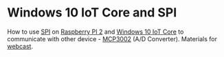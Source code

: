 # Windows 10 IoT Core and SPI

How to use [SPI](https://en.wikipedia.org/wiki/Serial_Peripheral_Interface_Bus) on [Raspberry PI 2](https://www.raspberrypi.org/products/raspberry-pi-2-model-b/) and [Windows 10 IoT Core](https://dev.windows.com/en-us/iot) to communicate with other device - [MCP3002](http://ww1.microchip.com/downloads/en/DeviceDoc/21294E.pdf) (A/D Converter).
Materials for [webcast](https://channel9.msdn.com/Series/Raspberry-PI-2-i-Windows-10-IoT-Core--jak-zacz/Raspberry-PI-2-i-SPI-czyli-jak-podlaczac-rozne-sensory-do-RPI-uzywajac-szyny-SPI). 
